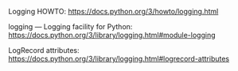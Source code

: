 Logging HOWTO: https://docs.python.org/3/howto/logging.html 


logging — Logging facility for Python: https://docs.python.org/3/library/logging.html#module-logging


LogRecord attributes: https://docs.python.org/3/library/logging.html#logrecord-attributes